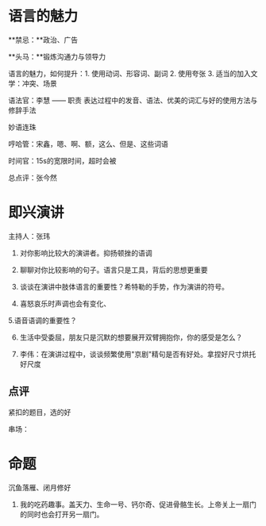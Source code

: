 
# 语言的魅力

**禁忌：**政治、广告

**头马：**锻炼沟通力与领导力


语言的魅力，如何提升：1. 使用动词、形容词、副词 2. 使用夸张 3. 适当的加入文学：冲突、场景

语法官：李慧 —— 职责 表达过程中的发音、语法、优美的词汇与好的使用方法与修辞手法

妙语连珠

哼哈管：宋鑫，嗯、啊、额，这么、但是、这些词语

时间官：15s的宽限时间，超时会被

总点评：张今然

# 即兴演讲

主持人：张玮

1. 对你影响比较大的演讲者。抑扬顿挫的语调

2. 聊聊对你比较影响的句子。语言只是工具，背后的思想更重要

3. 谈谈在演讲中肢体语言的重要性？希特勒的手势，作为演讲的符号。

4. 喜怒哀乐时声调也会有变化、

5.语音语调的重要性？

6. 生活中受委屈，朋友只是沉默的想要展开双臂拥抱你，你的感受是怎么？

7. 李伟：在演讲过程中，谈谈频繁使用"京剧"精句是否有好处。拿捏好尺寸烘托好尺度


## 点评

紧扣的题目，选的好

串场：


# 命题

沉鱼落雁、闭月修好

1. 我的吃药趣事。盖天力、生命一号、钙尔奇、促进骨骼生长。上帝关上一扇门的同时也会打开另一扇门。


